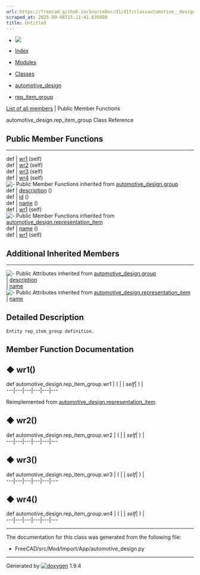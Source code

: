 ```yaml
---
url: https://freecad.github.io/SourceDoc/d1/d1f/classautomotive__design_1_1rep__item__group.html
scraped_at: 2025-09-08T15:11:41.635880
title: Untitled
---
```


  * [ ![](https://www.freecad.org/svg/logo-freecad.svg) ](https://freecadweb.org "FreeCAD")
  * [Index](../../index.html "Index")
  * [Modules](../../modules.html "Modules list")
  * [Classes](../../annotated.html "Annotated list")

  * [automotive_design](../../d4/ddf/namespaceautomotive__design.html)
  * [rep_item_group](../../d1/d1f/classautomotive__design_1_1rep__item__group.html)

[List of all members](../../db/ddc/classautomotive__design_1_1rep__item__group-members.html) | Public Member Functions

automotive_design.rep_item_group Class Reference

##  Public Member Functions  
  
---  
def | [wr1](../../d1/d1f/classautomotive__design_1_1rep__item__group.html#a998eebaa086855407c1b553d636d7f71) (self)  
def | [wr2](../../d1/d1f/classautomotive__design_1_1rep__item__group.html#a38864d06e0dd2e7e3c08f553cc2aaafa) (self)  
def | [wr3](../../d1/d1f/classautomotive__design_1_1rep__item__group.html#ab387e9dc21390775ca4b3397db447ef1) (self)  
def | [wr4](../../d1/d1f/classautomotive__design_1_1rep__item__group.html#ac2cf0ff31a2950ddc2697ff927380fe2) (self)  
![-](../../closed.png) Public Member Functions inherited from
[automotive_design.group](../../d9/d97/classautomotive__design_1_1group.html)  
def | [description](../../d9/d97/classautomotive__design_1_1group.html#a731e365e0635ce9ec2d8ee376387e600) ()  
def | [id](../../d9/d97/classautomotive__design_1_1group.html#ac421ba87bcce902d5ec2edfdb0a6b373) ()  
def | [name](../../d9/d97/classautomotive__design_1_1group.html#af36309d8de1b952b0b09b4d642f3b195) ()  
def | [wr1](../../d9/d97/classautomotive__design_1_1group.html#ac9e7bceb13a47d04d275770fd0aa58e6) (self)  
![-](../../closed.png) Public Member Functions inherited from
[automotive_design.representation_item](../../d3/d20/classautomotive__design_1_1representation__item.html)  
def | [name](../../d3/d20/classautomotive__design_1_1representation__item.html#a33b5812d92aa0d107b4fd4274c17b9d9) ()  
def | [wr1](../../d3/d20/classautomotive__design_1_1representation__item.html#af350c19fc5e5763d4991494a99d979ed) (self)  
  
##  Additional Inherited Members  
  
---  
![-](../../closed.png) Public Attributes inherited from
[automotive_design.group](../../d9/d97/classautomotive__design_1_1group.html)  
|
[description](../../d9/d97/classautomotive__design_1_1group.html#a1d038f3510d5a98c6a0d2485e34f5e73)  
|
[name](../../d9/d97/classautomotive__design_1_1group.html#a3283a47ce44205e34041963a65e40439)  
![-](../../closed.png) Public Attributes inherited from
[automotive_design.representation_item](../../d3/d20/classautomotive__design_1_1representation__item.html)  
|
[name](../../d3/d20/classautomotive__design_1_1representation__item.html#a3d48fe912053adaf5f187b606fa81c87)  
  
## Detailed Description

    
    
    Entity rep_item_group definition.

## Member Function Documentation

## ◆ wr1()

def automotive_design.rep_item_group.wr1  | ( |  | _self_| ) |   
---|---|---|---|---|---  
  
Reimplemented from
[automotive_design.representation_item](../../d3/d20/classautomotive__design_1_1representation__item.html#af350c19fc5e5763d4991494a99d979ed).

## ◆ wr2()

def automotive_design.rep_item_group.wr2  | ( |  | _self_| ) |   
---|---|---|---|---|---  
  
## ◆ wr3()

def automotive_design.rep_item_group.wr3  | ( |  | _self_| ) |   
---|---|---|---|---|---  
  
## ◆ wr4()

def automotive_design.rep_item_group.wr4  | ( |  | _self_| ) |   
---|---|---|---|---|---  
  
* * *

The documentation for this class was generated from the following file:

  * FreeCAD/src/Mod/Import/App/automotive_design.py

* * *

Generated by
[![doxygen](../../doxygen.svg)](https://www.doxygen.org/index.html) 1.9.4

